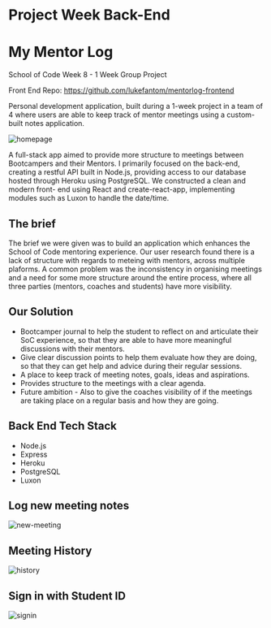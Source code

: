 # Project Week Back-End
# My Mentor Log

School of Code Week 8 - 1 Week Group Project

Front End Repo: https://github.com/lukefantom/mentorlog-frontend

Personal development application, built during a 1-week project in a team of 4 where users are able to keep track of mentor meetings using a custom-built notes application. 

![homepage](https://github.com/lukefantom/mentorlog-frontend/blob/main/public/mentor-homepage.png)

A full-stack app aimed to provide more structure to meetings between Bootcampers and their Mentors. I primarily focused on the back-end, creating a restful API built in Node.js, providing access to our database hosted through Heroku using PostgreSQL. We constructed a clean and modern front- end using React and create-react-app, implementing modules such as Luxon to handle the date/time.

## The brief

The brief we were given was to build an application which enhances the School of Code mentoring experience. Our user research found there is a lack of structure with regards to meteing with mentors, across multiple plaforms. A common problem was the inconsistency in organising meetings and a need for some more structure around the entire process, where all three parties (mentors, coaches and students) have more visibility.

## Our Solution

- Bootcamper journal to help the student to reflect on and articulate their SoC experience, so that they are able to have more meaningful discussions with their mentors.
- Give clear discussion points to help them evaluate how they are doing, so that they can get help and advice during their regular sessions.
- A place to keep track of meeting notes, goals, ideas and aspirations.
- Provides structure to the meetings with a clear agenda.
- Future ambition - Also to give the coaches visibility of if the meetings are taking place on a regular basis and how they are going.

## Back End Tech Stack

- Node.js
- Express
- Heroku
- PostgreSQL
- Luxon

## Log new meeting notes
![new-meeting](https://github.com/lukefantom/mentorlog-frontend/blob/main/public/mentor-newmeeting.png)

## Meeting History
![history](https://github.com/lukefantom/mentorlog-frontend/blob/main/public/mentor-history.png)

## Sign in with Student ID
![signin](https://github.com/lukefantom/mentorlog-frontend/blob/main/public/mentor-signin.png)
